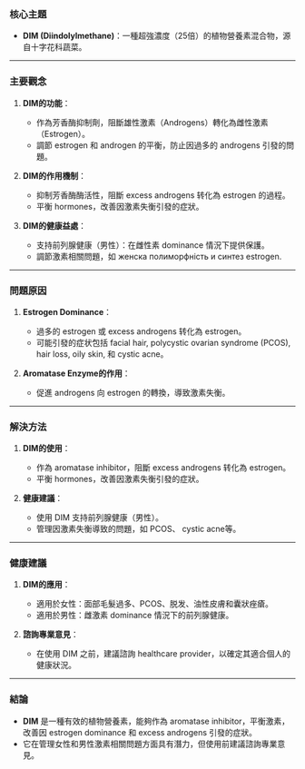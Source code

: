 ### 核心主題  
- **DIM (Diindolylmethane)**：一種超強濃度（25倍）的植物營養素混合物，源自十字花科蔬菜。

---

### 主要觀念  
1. **DIM的功能**：
   - 作為芳香酶抑制劑，阻斷雄性激素（Androgens）轉化為雌性激素（Estrogen）。
   - 調節 estrogen 和 androgen 的平衡，防止因過多的 androgens 引發的問題。

2. **DIM的作用機制**：
   - 抑制芳香酶酶活性，阻斷 excess androgens 转化為 estrogen 的過程。
   - 平衡 hormones，改善因激素失衡引發的症狀。

3. **DIM的健康益處**：
   - 支持前列腺健康（男性）：在雌性素 dominance 情況下提供保護。
   - 調節激素相關問題，如 женска полиморфність и синтез estrogen.

---

### 問題原因  
1. **Estrogen Dominance**：
   - 過多的 estrogen 或 excess androgens 转化為 estrogen。
   - 可能引發的症状包括 facial hair, polycystic ovarian syndrome (PCOS), hair loss, oily skin, 和 cystic acne。

2. **Aromatase Enzyme的作用**：
   - 促進 androgens 向 estrogen 的轉換，導致激素失衡。

---

### 解決方法  
1. **DIM的使用**：
   - 作為 aromatase inhibitor，阻斷 excess androgens 转化為 estrogen。
   - 平衡 hormones，改善因激素失衡引發的症狀。

2. **健康建議**：
   - 使用 DIM 支持前列腺健康（男性）。
   - 管理因激素失衡導致的問題，如 PCOS、 cystic acne等。

---

### 健康建議  
1. **DIM的應用**：
   - 適用於女性：面部毛髮過多、PCOS、脱发、油性皮膚和囊狀痤瘡。
   - 適用於男性：雌激素 dominance 情況下的前列腺健康。

2. **諮詢專業意見**：
   - 在使用 DIM 之前，建議諮詢 healthcare provider，以確定其適合個人的健康狀況。

---

### 結論  
- **DIM** 是一種有效的植物營養素，能夠作為 aromatase inhibitor，平衡激素，改善因 estrogen dominance 和 excess androgens 引發的症狀。
- 它在管理女性和男性激素相關問題方面具有潛力，但使用前建議諮詢專業意見。